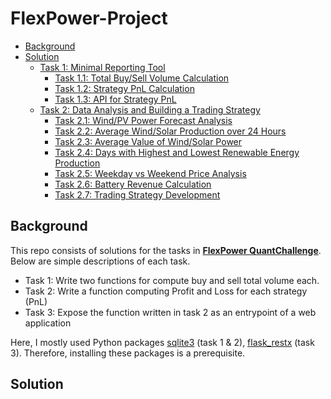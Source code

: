 # FlexPower-Project
* [Background](#Background)
* [Solution](#Solution)
  * [Task 1: Minimal Reporting Tool](#task-1-minimal-reporting-tool)
     * [Task 1.1: Total Buy/Sell Volume Calculation](#task-11-total-buy-sell-volume-calculation)
     * [Task 1.2: Strategy PnL Calculation](#task-12-strategy-pnl-calculation)
     * [Task 1.3: API for Strategy PnL](#task-13-api-for-strategy-pnl)
  * [Task 2: Data Analysis and Building a Trading Strategy](#task-2-data-analysis-and-building-a-trading-strategy)
     * [Task 2.1: Wind/PV Power Forecast Analysis](#task-21-windpv-power-forecast-analysis)
     * [Task 2.2: Average Wind/Solar Production over 24 Hours](#task-22-average-windsolar-production-over-24-hours)
     * [Task 2.3: Average Value of Wind/Solar Power](#task-23-average-value-of-windsolar-power)
     * [Task 2.4: Days with Highest and Lowest Renewable Energy Production](#task-24-days-with-highest-and-lowest-renewable-energy-production)
     * [Task 2.5: Weekday vs Weekend Price Analysis](#task-25-weekday-vs-weekend-price-analysis)
     * [Task 2.6: Battery Revenue Calculation](#task-26-battery-revenue-calculation)
     * [Task 2.7: Trading Strategy Development](#task-27-trading-strategy-development)

## Background
This repo consists of solutions for the tasks in [**FlexPower QuantChallenge**](https://github.com/FlexPwr/QuantChallenge). Below are simple descriptions of each task. 
* Task 1: Write two functions for compute buy and sell total volume each.
* Task 2: Write a function computing Profit and Loss for each strategy (PnL)
* Task 3: Expose the function written in task 2 as an entrypoint of a web application

Here, I mostly used Python packages [sqlite3](https://docs.python.org/3/library/sqlite3.html) (task 1 & 2), [flask_restx](https://flask-restx.readthedocs.io/en/latest/) (task 3). Therefore, installing these packages is a prerequisite. 

## Solution
